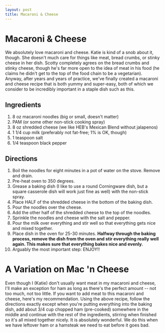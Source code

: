```yaml
---
layout: post
title: Macaroni & Cheese
---
```


# Macaroni & Cheese
We absolutely love macaroni and cheese. Katie is kind of a snob about it, though. 
She doesn't much care for things like meat, bread crumbs, or stinky cheese in her
dish. Scotty completely agrees on the bread crumbs and stinky cheese, though he's 
far more open to the idea of meat in his food (he claims he didn't get to the top of
the food chain to be a vegetarian). Anyway, after years and years of practice, we've
finally created a macaroni and cheese recipe that is both yummy and super-easy, both
of which we consider to be incredibly important in a staple dish such as this. 

## Ingredients
1. 8 oz macaroni noodles (big or small, doesn't matter)
1. PAM (or some other non-stick cooking spray)
1. 8 oz shredded cheese (we like HEB's Mexican Blend without jalapenos)
1. 1 1/4 cup milk (preferably not fat-free; 1% is OK, though)
1. 1 teaspoon salt
1. 1/4 teaspoon black pepper

## Directions
1. Boil the noodles for eight minutes in a pot of water on the stove. Remove and drain.
1. Pre-heat oven to 350 degrees.
1. Grease a baking dish (I like to use a round Corningware dish, but a square casserole dish will work just fine as well)
with the non-stick spray.
1. Place HALF of the shredded cheese in the bottom of the baking dish.
1. Pour the noodles over the cheese.
1. Add the other half of the shredded cheese to the top of the noodles.
1. Sprinkle the noodles and cheese with the salt and pepper.
1. Pour the milk over everything and stir well so that everything gets nice and mixed together.
1. Place dish in the oven for 25-30 minutes. **Halfway through the baking process, remove the 
dish from the oven and stir everything really well again. This makes sure that everything 
bakes nice and evenly.**
1. Arguably the most important step: ENJOY!!

# A Variation on Mac 'n Cheese
Even though I (Katie) don't usually want meat in my macaroni and cheese, I'll make an exception for ham as long as there's the perfect
amount -- not too much, not too little. If you want to add meat to this macaroni and cheese, here's my recommendation. Using the above 
recipe, follow the directions exactly except when you're putting everything into the baking dish, add about 3/4 cup 
chopped ham (pre-cooked) somewhere in the middle and continue with the rest of the ingredients, stirring when finished so it's all 
mixed together nicely. It is absolutely wonderful. We do this when we have leftover ham or a hamsteak we need to eat before it 
goes bad. 